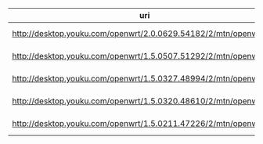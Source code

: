 uri | filename | md5
----|----------|----
http://desktop.youku.com/openwrt/2.0.0629.54182/2/mtn/openwrt.bin | 2.0.0629.54182-2-openwrt.bin
http://desktop.youku.com/openwrt/1.5.0507.51292/2/mtn/openwrt.bin | 1.5.0507.51292-2-openwrt.bin
http://desktop.youku.com/openwrt/1.5.0327.48994/2/mtn/openwrt.bin | 1.5.0327.48994-2-openwrt.bin
http://desktop.youku.com/openwrt/1.5.0320.48610/2/mtn/openwrt.bin | 1.5.0320.48610-2-openwrt.bin
http://desktop.youku.com/openwrt/1.5.0211.47226/2/mtn/openwrt.bin | 1.5.0211.47226-2-openwrt.bin
